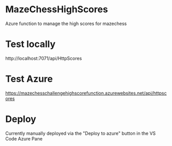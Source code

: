 # MazeChessHighScores
Azure function to manage the high scores for mazechess

# Test locally
http://localhost:7071/api/HttpScores

# Test Azure
https://mazechesschallengehighscorefunction.azurewebsites.net/api/httpscores

# Deploy
Currently manually deployed via the "Deploy to azure" button in the VS Code Azure Pane